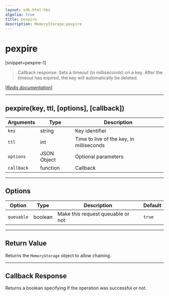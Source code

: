 ```yaml
---
layout: sdk.html.hbs
algolia: true
title: pexpire
description: MemoryStorage:pexpire
---
```

  

# pexpire
[snippet=pexpire-1]
> Callback response:
Sets a timeout (in milliseconds) on a key. After the timeout has expired, the key will automatically be deleted.

[[_Redis documentation_]](https://redis.io/commands/pexpire)

---

## pexpire(key, ttl, [options], [callback])

| Arguments | Type | Description |
|---------------|---------|----------------------------------------|
| `key` | string | Key identifier |
| `ttl` | int | Time to live of the key, in milliseconds |
| `options` | JSON Object | Optional parameters |
| `callback` | function | Callback |
---

## Options

| Option | Type | Description | Default |
|---------------|---------|----------------------------------------|---------|
| `queuable` | boolean | Make this request queuable or not  | ``true`` |
---

## Return Value

Returns the `MemoryStorage` object to allow chaining.

---

## Callback Response

Returns a boolean specifying if the operation was successful or not.
